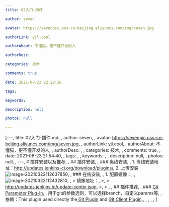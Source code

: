 ```yaml
---
title: 02入门-插件

author: seven

avatar: https://sevenpic.oss-cn-beijing.aliyuncs.com/img/seven.jpg

authorLink: yjl.cool

authorAbout: 不懂猫，更不懂开发的人

authorDesc: 

categories: 技术

comments: true

date: 2021-08-23 22:20:28

tags: 

keywords: 

description: null

photos: null

---
```

[---, title: 02入门-插件.md, , author: seven, , avatar: https://sevenpic.oss-cn-beijing.aliyuncs.com/img/seven.jpg, , authorLink: yjl.cool, , authorAbout: 不懂猫，更不懂开发的人, , authorDesc: , , categories: 技术, , comments: true, , date: 2021-08-23 21:54:40, , tags: , , keywords: , , description: null, , photos: null, , ---, # 插件安装以及推荐, , ## 插件安装, , ### 离线安装, , 1. 离线安装地址：http://updates.jenkins-ci.org/download/plugins/, 2. 上传安装![image-20210322112637850](https://sevenpic.oss-cn-beijing.aliyuncs.com/img/image-20210322112637850.png), , ### 在线安装, , 1. 配置镜像：, , ![image-20210322112432810](https://sevenpic.oss-cn-beijing.aliyuncs.com/img/image-20210322112432810.png), , > 镜像地址：, >, > http://updates.jenkins.io/update-center.json, >, > , , ## 插件推荐, , ### [Git Parameter Plug-In](https://plugins.jenkins.io/git-parameter), , 用于git的参数选则，可以选择branch，自定义params等, , 依赖：This plugin used directly the[ Git Plugin](https://wiki.jenkins.io/display/JENKINS/Git+Plugin) and [Git Client Plugin](https://wiki.jenkins.io/display/JENKINS/Git+Client+Plugin)., , , , , ]
